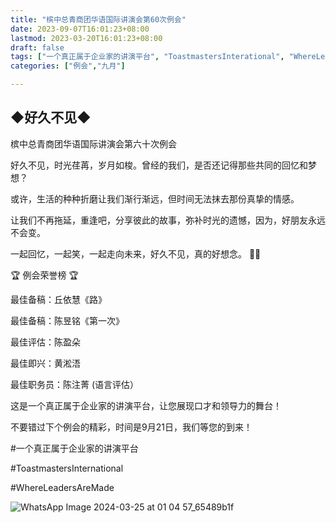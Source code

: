 ```yaml
---
title: "槟中总青商团华语国际讲演会第60次例会"
date: 2023-09-07T16:01:23+08:00
lastmod: 2023-03-20T16:01:23+08:00
draft: false
tags: ["一个真正属于企业家的讲演平台", "ToastmastersInterational", "WhereLeadersAreMade", "丘依慧", "陈昱铭", "陈盈朵", "黄淞浯"，"陈注菁"]
categories: ["例会","九月"]

---
```

 
## ◆好久不见◆

槟中总青商团华语国际讲演会第六十次例会 

好久不见，时光荏苒，岁月如梭。曾经的我们，是否还记得那些共同的回忆和梦想？

或许，生活的种种折磨让我们渐行渐远，但时间无法抹去那份真挚的情感。

让我们不再拖延，重逢吧，分享彼此的故事，弥补时光的遗憾，因为，好朋友永远不会变。

一起回忆，一起笑，一起走向未来，好久不见，真的好想念。 🌟💫

🏆 例会荣誉榜 🏆

最佳备稿：丘依慧《路》

最佳备稿：陈昱铭《第一次》

最佳评估：陈盈朵

最佳即兴：黄淞浯

最佳职务员：陈注菁 (语言评估）

这是一个真正属于企业家的讲演平台，让您展现口才和领导力的舞台！

不要错过下个例会的精彩，时间是9月21日，我们等您的到来！

#一个真正属于企业家的讲演平台

#ToastmastersInternational

#WhereLeadersAreMade

![WhatsApp Image 2024-03-25 at 01 04 57_65489b1f](https://github.com/Weipin5013/tmc/assets/40177121/8579d082-fc2e-4030-b180-4306d76937df)
